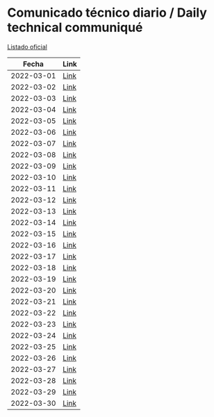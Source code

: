 # Comunicado técnico diario / Daily technical communiqué

[Listado oficial](https://www.gob.mx/salud/documentos/coronavirus-covid19-comunicados-tecnicos-diarios-marzo-2022)

| Fecha               | Link        |
| ------------------- | ----------  |
| 2022-03-01 | [Link](https://www.gob.mx/salud/prensa/comunicado-tecnico-diario-covid-19-295687) |
| 2022-03-02 | [Link](https://www.gob.mx/salud/prensa/comunicado-tecnico-diario-covid-19-295827) |
| 2022-03-03 | [Link](https://www.gob.mx/salud/prensa/comunicado-tecnico-diario-covid-19-295833) |
| 2022-03-04 | [Link](https://www.gob.mx/salud/prensa/comunicado-tecnico-diario-covid-19-295838) |
| 2022-03-05 | [Link](https://www.gob.mx/salud/prensa/comunicado-tecnico-diario-covid-19-295835) |
| 2022-03-06 | [Link](https://www.gob.mx/salud/prensa/comunicado-tecnico-diario-covid-19-295844) |
| 2022-03-07 | [Link](https://www.gob.mx/salud/prensa/comunicado-tecnico-diario-covid-19-296190) |
| 2022-03-08 | [Link](https://www.gob.mx/salud/prensa/comunicado-tecnico-diario-covid-19-296192) |
| 2022-03-09 | [Link](https://www.gob.mx/salud/prensa/comunicado-tecnico-diario-covid-19-296193) |
| 2022-03-10 | [Link](https://www.gob.mx/salud/prensa/comunicado-tecnico-diario-covid-19-296195) |
| 2022-03-11 | [Link](https://www.gob.mx/salud/prensa/comunicado-tecnico-diario-covid-19-296196) |
| 2022-03-12 | [Link](https://www.gob.mx/salud/prensa/comunicado-tecnico-diario-covid-19-296197) |
| 2022-03-13 | [Link](https://www.gob.mx/salud/prensa/comunicado-tecnico-diario-covid-19-296198) |
| 2022-03-14 | [Link](https://www.gob.mx/salud/prensa/comunicado-tecnico-diario-covid-19-296813) |
| 2022-03-15 | [Link](https://www.gob.mx/salud/prensa/comunicado-tecnico-diario-covid-19-296816) |
| 2022-03-16 | [Link](https://www.gob.mx/salud/prensa/comunicado-tecnico-diario-covid-19-296822) |
| 2022-03-17 | [Link](https://www.gob.mx/salud/prensa/comunicado-tecnico-diario-covid-19-296831) |
| 2022-03-18 | [Link](https://www.gob.mx/salud/prensa/comunicado-tecnico-diario-covid-19-296870) |
| 2022-03-19 | [Link](https://www.gob.mx/salud/prensa/comunicado-tecnico-diario-covid-19-296875) |
| 2022-03-20 | [Link](https://www.gob.mx/salud/prensa/comunicado-tecnico-diario-covid-19-296878) |
| 2022-03-21 | [Link](https://www.gob.mx/salud/prensa/comunicado-tecnico-diario-covid-19-297355) |
| 2022-03-22 | [Link](https://www.gob.mx/salud/prensa/comunicado-tecnico-diario-covid-19-297470) |
| 2022-03-23 | [Link](https://www.gob.mx/salud/prensa/comunicado-tecnico-diario-covid-19-297536) |
| 2022-03-24 | [Link](https://www.gob.mx/salud/prensa/comunicado-tecnico-diario-covid-19-297635) |
| 2022-03-25 | [Link](https://www.gob.mx/salud/prensa/comunicado-tecnico-diario-covid-19-297639) |
| 2022-03-26 | [Link](https://www.gob.mx/salud/prensa/comunicado-tecnico-diario-covid-19-297640) |
| 2022-03-27 | [Link](https://www.gob.mx/salud/prensa/comunicado-tecnico-diario-covid-19-297642) |
| 2022-03-28 | [Link](https://www.gob.mx/salud/prensa/comunicado-tecnico-diario-covid-19-297820) |
| 2022-03-29 | [Link](https://www.gob.mx/salud/prensa/comunicado-tecnico-diario-covid-19-297824) |
| 2022-03-30 | [Link](https://www.gob.mx/salud/prensa/comunicado-tecnico-diario-covid-19-297827) |
